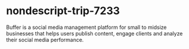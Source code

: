 # nondescript-trip-7233
Buffer is a social media management platform for small to midsize businesses that helps users publish content, engage clients and analyze their social media performance.

